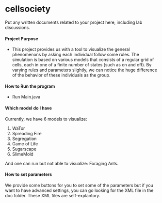# cellsociety 

Put any written documents related to your project here, including lab discussions.

#### Project Purpose
- This project provides us with a tool to visualize the general phenomenons by asking each individual follow some rules. The simulation is based on various models that consists of a regular grid of cells, each in one of a finite number of states (such as on and off). By varying rules and parameters slightly, we can notice the huge difference of the behavior of these individuals as the group.

#### How to Run the program
- Run Main.java

#### Which model do I have
Currently, we have 6 models to visualize:

1. WaTor
2. Spreading Fire
3. Segregation
4. Game of Life
5. Sugarscape
6. SlimeMold

And one can run but not able to visualize: Foraging Ants.

#### How to set parameters
We provide some buttons for you to set some of the parameters but if you want to have advanced settings, you can go looking for the XML file in the doc folder. These XML files are self-explantory.


